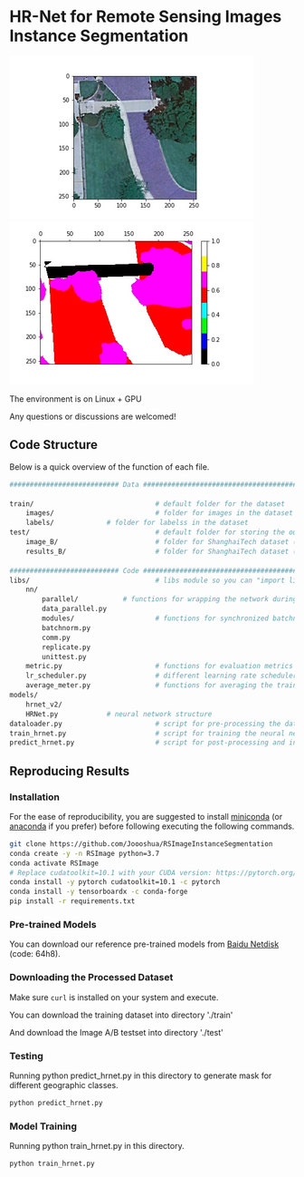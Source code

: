 # HR-Net for Remote Sensing Images Instance Segmentation

![trainimg](train/images/695.jpg)
![trainlab](train/labels/695.jpg)

The environment is on Linux + GPU

Any questions or discussions are welcomed!

## Code Structure

Below is a quick overview of the function of each file.

```bash
########################### Data ##############################################################

train/                           	# default folder for the dataset
    images/                  	 	# folder for images in the dataset
    labels/			 	# folder for labelss in the dataset
test/                            	# default folder for storing the output during training
    image_B/                  	 	# folder for ShanghaiTech dataset (Huang et al.)
    results_B/                   	# folder for ShanghaiTech dataset (Huang et al.)

########################### Code ##############################################################
libs/                           	# libs module so you can "import libs" in other scripts
    nn/                         	 
    	parallel/			# functions for wrapping the network during training
		data_parallel.py	
        modules/                	# functions for synchronized batchnorm over multiple GPU devices
		batchnorm.py		 
		comm.py	
		replicate.py
		unittest.py
    metric.py                   	# functions for evaluation metrics
    lr_scheduler.py             	# different learning rate schedulers
    average_meter.py            	# functions for averaging the training loss
models/
    hrnet_v2/                   
	HRNet.py			# neural network structure
dataloader.py                   	# script for pre-processing the dataset
train_hrnet.py                  	# script for training the neural network
predict_hrnet.py                	# script for post-processing and inferencing the model
```

## Reproducing Results

### Installation

For the ease of reproducibility, you are suggested to install [miniconda](https://docs.conda.io/en/latest/miniconda.html) (or [anaconda](https://www.anaconda.com/distribution/) if you prefer) before following executing the following commands. 

```bash
git clone https://github.com/Joooshua/RSImageInstanceSegmentation
conda create -y -n RSImage python=3.7
conda activate RSImage
# Replace cudatoolkit=10.1 with your CUDA version: https://pytorch.org/
conda install -y pytorch cudatoolkit=10.1 -c pytorch
conda install -y tensorboardx -c conda-forge
pip install -r requirements.txt
```

### Pre-trained Models

You can download our reference pre-trained models from [Baidu Netdisk](https://pan.baidu.com/s/1Zbsd-NAI9MGXVGCwCjd2sg) (code: 64h8).

### Downloading the Processed Dataset

Make sure `curl` is installed on your system and execute.

You can download the training dataset into directory './train'

And download the Image A/B testset into directory './test'

### Testing

Running python predict_hrnet.py in this directory to generate mask for different geographic classes.
        
```bash
python predict_hrnet.py
```


### Model Training

Running python train_hrnet.py in this directory.

```bash
python train_hrnet.py
```
